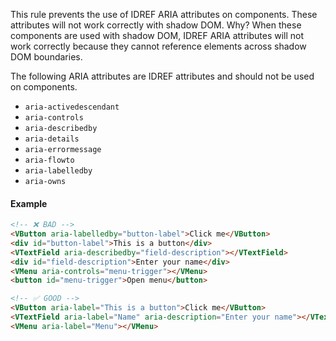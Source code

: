 This rule prevents the use of IDREF ARIA attributes on components. These attributes will not work correctly with shadow DOM. Why? When these components are used with shadow DOM, IDREF ARIA attributes will not work correctly because they cannot reference elements across shadow DOM boundaries.

The following ARIA attributes are IDREF attributes and should not be used on components.

- `aria-activedescendant`
- `aria-controls`
- `aria-describedby`
- `aria-details`
- `aria-errormessage`
- `aria-flowto`
- `aria-labelledby`
- `aria-owns`

#### Example

```html
<!-- ❌ BAD -->
<VButton aria-labelledby="button-label">Click me</VButton>
<div id="button-label">This is a button</div>
<VTextField aria-describedby="field-description"></VTextField>
<div id="field-description">Enter your name</div>
<VMenu aria-controls="menu-trigger"></VMenu>
<button id="menu-trigger">Open menu</button>

<!-- ✅ GOOD -->
<VButton aria-label="This is a button">Click me</VButton>
<VTextField aria-label="Name" aria-description="Enter your name"></VTextField>
<VMenu aria-label="Menu"></VMenu>
```
